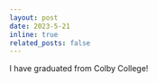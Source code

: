 ```yaml
---
layout: post
date: 2023-5-21
inline: true
related_posts: false
---
```


I have graduated from Colby College!
